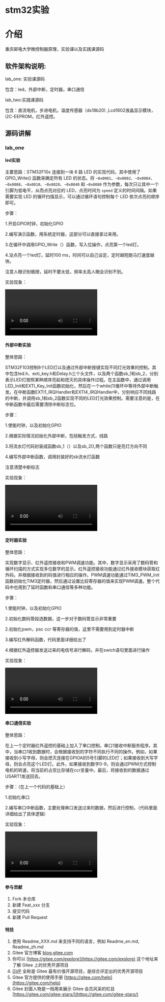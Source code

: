 # stm32实验

# 介绍

重庆邮电大学微控制器原理，实验课以及实践课源码



##  软件架构说明:



lab_one: 实验课源码

包含：led，外部中断，定时器，串口通信

lab_two:实践课源码

包含：直流电机，步进电机，温度传感器（ds18b20) ,Lcd1602液晶显示模块，i2C-EEPROM，红外遥控。

## 源码讲解

### lab_one

#### led实验

主要思路：STM32F10x 连接到一块 8 路 LED 的实现代码，其中使用了 GPIO_Write() 函数来确定所有 LED 的状态。将 `~0x0001`、`~0x0002`、`~0x0004`、`~0x0008`、`~0x0010`、`~0x0020`、`~0x0040` 和 `~0x0080` 作为参数，每次只让其中一个引脚为低电平，从而点亮对应的 LED，点亮时间为 `speed` 定义的时间间隔。如果需要实现 LED 的循环扫描显示，可以通过循环语句控制每个 LED 依次点亮的顺序即可。

步骤：

1.开启GPIO时钟，初始化GPIO

2.编写演示函数，用系统定时器，这部分可以直接拿过来用。

3.在循环中调用GPIO_Write（）函数，写入位操作，点亮第一个led灯。

4.没点亮一个led灯，延时100 ms，时间可以自己设定，定时越短跑马灯速度越快。

注意人眼识别极限，延时不要太低，频率太高人眼会识别不到。



实验现象：

<video src="E:\school\learnig_lab\lab\stm32-experiment\lab_one\lab1_led\IMG_2969.MP4"></video>



#### 外部中断实验

整体思路：

STM32F103控制8个LED灯以及通过外部中断按键实现不同灯光效果的控制。其中包含led.h、exti_key.h和Delay.h三个头文件，以及两个函数sb_1和sb_2，分别表示LED灯按照某种顺序亮起和熄灭的具体操作过程。在主函数中，通过调用LED_Init和EXTI_Key_Init函数初始化，然后在一个while(1)循环中等待外部中断触发。在中断函数EXTI1_IRQHandler和EXTI4_IRQHandler中，分别响应不同线路的中断，并调用sb_1和sb_2函数实现不同的LED灯光效果控制。需要注意的是，在中断函数中最后需要清除中断标志位。

步骤：

1.使能时钟，以及初始化GPIO

2.根据实际情况初始化外部中断，包括触发方式，线路

3.将流水灯代码封装成函数sb_1（）以及sb_2(),两个函数只是亮灯方向不同

4.编写外部中断函数，调用封装好的sb流水灯函数

注意清楚中断标志

实验现象：

<video src="E:\school\learnig_lab\lab\stm32-experiment\lab_one\lab2_exti\IMG_2970.MP4"></video>





#### 定时器实验

整体思路：

实现数字显示、红外遥控接收和PWM调速功能。其中，数字显示采用了数码管和循环扫描的方式实现多位数字的显示。红外遥控接收功能通过红外接收模块获取红外码，并根据接收到的码值进行相应的操作。PWM调速功能通过TIM3_PWM_Init函数初始化TIM3定时器，然后通过设置比较寄存器的值来实现PWM调速。整个代码中也用到了延时函数和串口通信等多种功能。



步骤：

1.使能时钟，以及初始化GPIO

2.初始化数码管段选数据，这一步对于数码管显示非常重要

2.初始化pwm，psc ccr 等寄存器的值，这里不需要用到定时器中断

3.编写红外解码函数，代码里面详细给出了

4.根据红外遥控器发送过来的电信号进行解码，并在swich语句里面进行操作



实验现象：

<video src="E:\school\learnig_lab\lab\stm32-experiment\lab_one\lab3_timer_hongwai2\IMG_2968.MP4"></video>



#### 串口通信实验

整体思路：

在上一个定时器红外遥控的基础上加入了串口控制。串口1接收中断服务程序。其中，当串口1收到数据时，会根据接收到的字符不同执行不同的操作。例如，如果接收到小写字母，则会熄灭连接在GPIOA的5号引脚的LED灯；如果接收到大写字母，则会点亮这个LED灯。此外，如果接收到数字0-9，则会通过PWM方式控制电机的转速，将当前的占空比存储在ccr变量中。最后，将接收到的数据通过USART1发送回去。

步骤：（在上一个代码的基础上）

1.初始化串口

2.编写串口中断函数，主要处理串口发送过来的数据，然后进行控制，（代码里面详细给出了具体逻辑）

实验现象：

<video src="E:\school\learnig_lab\lab\stm32-experiment\lab_one\lab4_usart_hongwai2\IMG_2973.MP4"></video>





















#### 参与贡献

1.  Fork 本仓库
2.  新建 Feat_xxx 分支
3.  提交代码
4.  新建 Pull Request


#### 特技

1.  使用 Readme\_XXX.md 来支持不同的语言，例如 Readme\_en.md, Readme\_zh.md
2.  Gitee 官方博客 [blog.gitee.com](https://blog.gitee.com)
3.  你可以 [https://gitee.com/explore](https://gitee.com/explore) 这个地址来了解 Gitee 上的优秀开源项目
4.  [GVP](https://gitee.com/gvp) 全称是 Gitee 最有价值开源项目，是综合评定出的优秀开源项目
5.  Gitee 官方提供的使用手册 [https://gitee.com/help](https://gitee.com/help)
6.  Gitee 封面人物是一档用来展示 Gitee 会员风采的栏目 [https://gitee.com/gitee-stars/](https://gitee.com/gitee-stars/)
